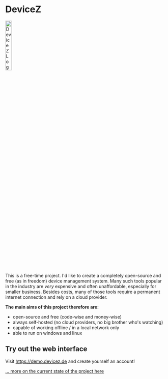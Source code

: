 # DeviceZ
<img src="https://devicez.de/assets/img/logo.png" width=20% height=20% alt="DeviceZ Logo">

This is a free-time project. I'd like to create a completely open-source and free (as in freedom) device management
system. Many such tools popular in the industry are *very* expensive and often unaffordable, especially for smaller
business. Besides costs, many of those tools require a permanent internet connection and rely on a cloud provider.

**The main aims of this project therefore are:**

- open-source and free (code-wise and money-wise)
- always self-hosted (no cloud providers, no big brother who's watching)
- capable of working offline / in a local network only
- able to run on windows and linux

## Try out the web interface

Visit https://demo.devicez.de and create yourself an account!

[... more on the current state of the project here](https://github.com/DevicezApp/application#readme)
